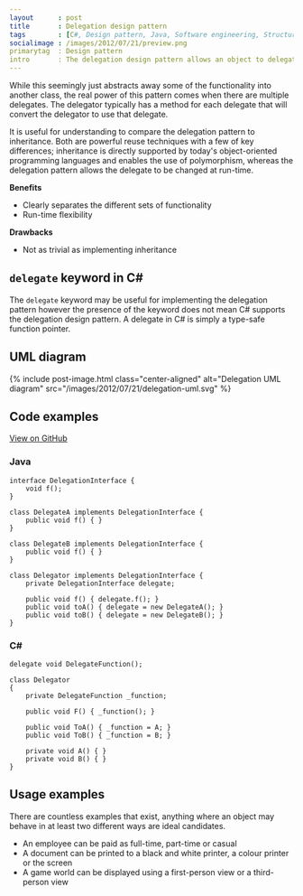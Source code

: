 ```yaml
---
layout      : post
title       : Delegation design pattern
tags        : [C#, Design pattern, Java, Software engineering, Structural design pattern, UML]
socialimage : /images/2012/07/21/preview.png
primarytag  : Design pattern
intro       : The delegation design pattern allows an object to delegate one or more tasks to a helper object. Two classes are used to achieve this; the delegate and delegator, both which realise a common interface. A method (or methods) on the interface represent the functionality to be delegated. A call to the delegator calls the matching function on the delegate.
---
```


While this seemingly just abstracts away some of the functionality into another class, the real power of this pattern comes when there are multiple delegates. The delegator typically has a method for each delegate that will convert the delegator to use that delegate.

It is useful for understanding to compare the delegation pattern to inheritance. Both are powerful reuse techniques with a few of key differences; inheritance is directly supported by today's object-oriented programming languages and enables the use of polymorphism, whereas the delegation pattern allows the delegate to be changed at run-time.

**Benefits**

- Clearly separates the different sets of functionality
- Run-time flexibility

**Drawbacks**

- Not as trivial as implementing inheritance



## `delegate` keyword in C&#35;

The `delegate` keyword may be useful for implementing the delegation pattern however the presence of the keyword does not mean C# supports the delegation design pattern. A delegate in C# is simply a type-safe function pointer.



## UML diagram

{% include post-image.html class="center-aligned" alt="Delegation UML diagram" src="/images/2012/07/21/delegation-uml.svg" %}


## Code examples

[View on GitHub][1]

### Java

<!--prettify lang=java-->
    interface DelegationInterface {
        void f();
    }

    class DelegateA implements DelegationInterface {
        public void f() { }
    }

    class DelegateB implements DelegationInterface {
        public void f() { }
    }

    class Delegator implements DelegationInterface {
        private DelegationInterface delegate;

        public void f() { delegate.f(); }
        public void toA() { delegate = new DelegateA(); }
        public void toB() { delegate = new DelegateB(); }
    }

### C&#35;

<!--prettify lang=csharp-->
    delegate void DelegateFunction();

    class Delegator
    {
        private DelegateFunction _function;

        public void F() { _function(); }

        public void ToA() { _function = A; }
        public void ToB() { _function = B; }

        private void A() { }
        private void B() { }
    }



## Usage examples

There are countless examples that exist, anything where an object may behave in at least two different ways are ideal candidates.

- An employee can be paid as full-time, part-time or casual
- A document can be printed to a black and white printer, a colour printer or the screen
- A game world can be displayed using a first-person view or a third-person view



[1]: https://github.com/Tyriar/growing-with-the-web/tree/master/design-patterns/delegation

[Delegation UML diagram]: https://googledrive.com/host/0B-wUQaw640vCWmpHUWp3aUFFalU
